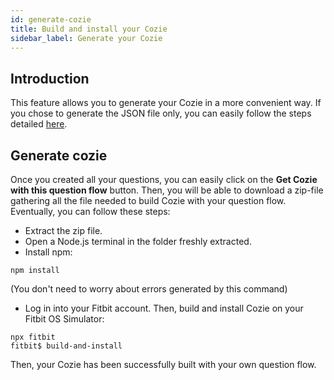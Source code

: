 ```yaml
---
id: generate-cozie
title: Build and install your Cozie
sidebar_label: Generate your Cozie
---
```


## Introduction

This feature allows you to generate your Cozie in a more convenient way. If you chose to generate the JSON file only, you can easily follow the steps detailed [here](wsg_json-file.md#build-and-install-cozie).

## Generate cozie

Once you created all your questions, you can easily click on the <strong>Get Cozie with this question flow</strong> button. Then, you will be able to download a zip-file gathering all the file needed to build Cozie with your question flow. Eventually, you can follow these steps:

- Extract the zip file.
- Open a Node.js terminal in the folder freshly extracted.
- Install npm:
```
npm install
```
(You don't need to worry about errors generated by this command)

- Log in into your Fitbit account. Then, build and install Cozie on your Fitbit OS Simulator:
```
npx fitbit
fitbit$ build-and-install
```

Then, your Cozie has been successfully built with your own question flow.